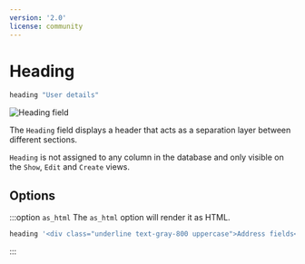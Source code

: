 ```yaml
---
version: '2.0'
license: community
---
```


# Heading

```ruby
heading "User details"
```

<img :src="('/assets/img/fields/heading.jpg')" alt="Heading field" class="border mb-4" />

The `Heading` field displays a header that acts as a separation layer between different sections.

`Heading` is not assigned to any column in the database and only visible on the `Show`, `Edit` and `Create` views.

## Options

:::option `as_html`
The `as_html` option will render it as HTML.

```ruby
heading '<div class="underline text-gray-800 uppercase">Address fields</,div>', as_html: true
```

<!-- @include: ./../common/default_boolean_false.md -->
:::

